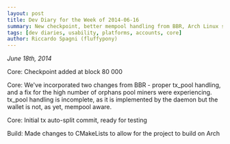 ```yaml
---
layout: post
title: Dev Diary for the Week of 2014-06-16
summary: New checkpoint, better mempool handling from BBR, Arch Linux support
tags: [dev diaries, usability, platforms, accounts, core]
author: Riccardo Spagni (fluffypony)
---
```


*June 18th, 2014*

Core: Checkpoint added at block 80 000

Core: We've incorporated two changes from BBR - proper tx_pool handling, and a fix for the high number of orphans pool miners were experiencing. tx_pool handling is incomplete, as it is implemented by the daemon but the wallet is not, as yet, mempool aware.

Core: Initial tx auto-split commit, ready for testing

Build: Made changes to CMakeLists to allow for the project to build on Arch
